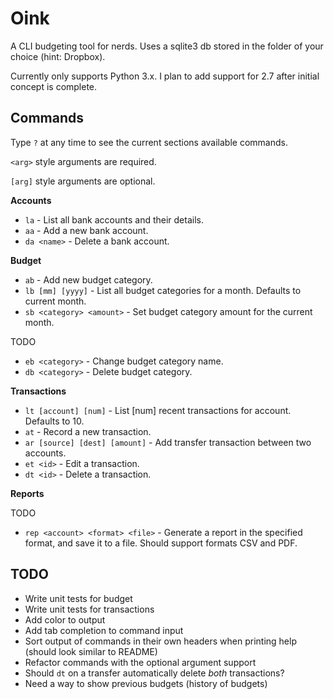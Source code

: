 # Oink

A CLI budgeting tool for nerds. Uses a sqlite3 db stored in the folder of your
choice (hint: Dropbox).

Currently only supports Python 3.x. I plan to add support for 2.7 after initial
concept is complete.

 
## Commands

Type `?` at any time to see the current sections available commands.

`<arg>` style arguments are required.

`[arg]` style arguments are optional.

__Accounts__

- `la` - List all bank accounts and their details.
- `aa` - Add a new bank account.
- `da <name>` - Delete a bank account.

__Budget__

- `ab` - Add new budget category.
- `lb [mm] [yyyy]` - List all budget categories for a month. Defaults to current month.
- `sb <category> <amount>` - Set budget category amount for the current month.

TODO

- `eb <category>` - Change budget category name.
- `db <category>` - Delete budget category.

__Transactions__

- `lt [account] [num]` - List [num] recent transactions for account. Defaults to 10.
- `at` - Record a new transaction.
- `ar [source] [dest] [amount]` - Add transfer transaction between two accounts.
- `et <id>` - Edit a transaction.
- `dt <id>` - Delete a transaction.

__Reports__

TODO

- `rep <account> <format> <file>` - Generate a report in the specified format, and save it to a file. Should support formats CSV and PDF.


## TODO

- Write unit tests for budget
- Write unit tests for transactions
- Add color to output
- Add tab completion to command input
- Sort output of commands in their own headers when printing help (should look similar to README)
- Refactor commands with the optional argument support
- Should `dt` on a transfer automatically delete *both* transactions?
- Need a way to show previous budgets (history of budgets)
